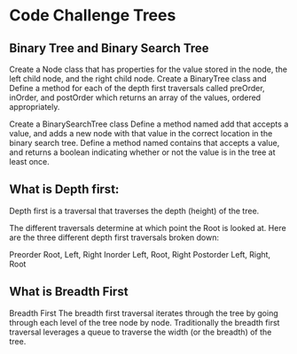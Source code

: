 # Code Challenge Trees

## Binary Tree and Binary Search Tree
Create a Node class that has properties for the value stored in the node, the left child node, and the right child node.
Create a BinaryTree class and Define a method for each of the depth first traversals called preOrder, inOrder, and postOrder which
returns an array of the values, ordered appropriately.

Create a BinarySearchTree class
Define a method named add that accepts a value, and adds a new node with that value in the correct location in the binary search tree.
Define a method named contains that accepts a value, and returns a boolean indicating whether or not the value is in the tree at least once.

## What is Depth first:

Depth first is a traversal that traverses the depth (height) of the tree.

The different traversals determine at which point the Root is looked at. Here are the three different depth first traversals broken down:

Preorder
Root, Left, Right
Inorder
Left, Root, Right
Postorder
Left, Right, Root

## What is Breadth First

Breadth First
The breadth first traversal iterates through the tree by going through each level of the tree node by node.
Traditionally the breadth first traversal leverages a queue to traverse the width (or the breadth) of the tree.

